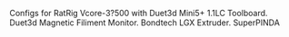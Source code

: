 Configs for RatRig Vcore-3?500 with Duet3d Mini5+ 
1.1LC Toolboard. 
Duet3d Magnetic Filiment Monitor. 
Bondtech LGX Extruder.
SuperPINDA
